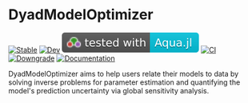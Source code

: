 # DyadModelOptimizer

[![Stable](https://img.shields.io/badge/docs-stable-blue.svg)](https://help.juliahub.com/jsmo/stable/)
[![Dev](https://img.shields.io/badge/docs-dev-blue.svg)](https://help.juliahub.com/jsmo/dev/)
[![Aqua QA](https://raw.githubusercontent.com/JuliaTesting/Aqua.jl/master/badge.svg)](https://github.com/JuliaTesting/Aqua.jl)
[![CI](https://github.com/JuliaComputing/DyadModelOptimizer.jl/actions/workflows/CI.yml/badge.svg?branch=master)](https://github.com/JuliaComputing/DyadModelOptimizer.jl/actions/workflows/CI.yml)
[![Downgrade](https://github.com/JuliaComputing/DyadModelOptimizer.jl/actions/workflows/Downgrade.yml/badge.svg?branch=master)](https://github.com/JuliaComputing/DyadModelOptimizer.jl/actions/workflows/Downgrade.yml)
[![Documentation](https://github.com/JuliaComputing/DyadModelOptimizer.jl/actions/workflows/Documentation.yml/badge.svg?branch=master)](https://github.com/JuliaComputing/DyadModelOptimizer.jl/actions/workflows/Documentation.yml)

DyadModelOptimizer aims to help users relate their models to data by solving inverse problems for parameter estimation and quantifying the model's prediction uncertainty via global sensitivity analysis.
